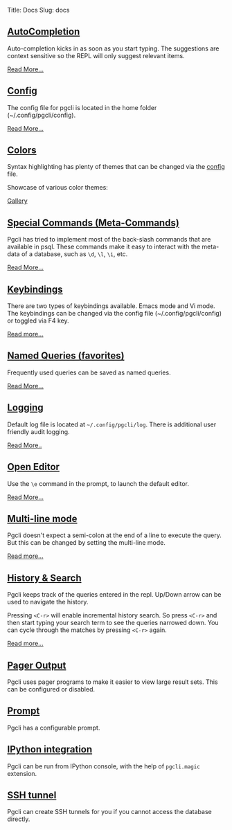 Title: Docs
Slug: docs

## [AutoCompletion]({filename}/pages/completion.md)<a name="completion"></a>

Auto-completion kicks in as soon as you start typing. The suggestions are context sensitive so the REPL will only suggest relevant items.

[Read More...]({filename}/pages/completion.md)

## [Config]({filename}/pages/config.md)<a name="config"></a>

The config file for pgcli is located in the home folder (~/.config/pgcli/config).

[Read More...]({filename}/pages/config.md)

## [Colors]({filename}/pages/syntax.md)<a name="colors"></a>

Syntax highlighting has plenty of themes that can be changed via the [config]({filename}/pages/config.md) file.

Showcase of various color themes:

[Gallery]({filename}/pages/syntax.md)

## [Special Commands (Meta-Commands)]({filename}/pages/commands.md)<a name="commands"></a>

Pgcli has tried to implement most of the back-slash commands that are available in psql. These commands make it easy to interact with the meta-data of a database, such as `\d`, `\l`, `\i`, etc.

[Read More...]({filename}/pages/commands.md)

## [Keybindings]({filename}/pages/keybindings.md)<a name="keybindings"></a>

There are two types of keybindings available. Emacs mode and Vi mode. The keybindings can be changed via the config file (~/.config/pgcli/config) or toggled via F4 key.

[Read more...]({filename}/pages/keybindings.md)

## [Named Queries (favorites)]({filename}/pages/named_queries.md)<a name="favorites"></a>

Frequently used queries can be saved as named queries.

[Read More...]({filename}/pages/named_queries.md)

## [Logging]({filename}/pages/logging.md)<a name="logging"></a>

Default log file is located at `~/.config/pgcli/log`. There is additional user friendly audit logging.

[Read More..]({filename}/pages/logging.md)

## [Open Editor]({filename}/pages/editor.md)<a name="editor"></a>

Use the `\e` command in the prompt, to launch the default editor.

[Read More...]({filename}/pages/editor.md)

## [Multi-line mode]({filename}/pages/multi-line.md)<a name="multi-line"></a>

Pgcli doesn't expect a semi-colon at the end of a line to execute the query. But this can be changed by setting the multi-line mode.

[Read more...]({filename}/pages/multi-line.md)

## [History & Search]({filename}/pages/history.md)<a name="history"></a>

Pgcli keeps track of the queries entered in the repl. Up/Down arrow can be used to navigate the history.

Pressing `<C-r>` will enable incremental history search. So press `<C-r>` and then
start typing your search term to see the queries narrowed down. You can cycle
through the matches by pressing `<C-r>` again.

[Read more...]({filename}/pages/history.md)

## [Pager Output]({filename}/pages/pager.md)<a name="pager"></a>

Pgcli uses pager programs to make it easier to view large result sets. This
can be configured or disabled.

## [Prompt]({filename}/pages/prompt.md)<a name="prompt"></a>

Pgcli has a configurable prompt.

## [IPython integration]({filename}/pages/ipython.md)<a name="ipython"></a>

Pgcli can be run from IPython console, with the help of `pgcli.magic` extension.

## [SSH tunnel]({filename}/pages/ssh_tunnel.md)<a name="ssh_tunnel"></a>

Pgcli can create SSH tunnels for you if you cannot access the database directly.
